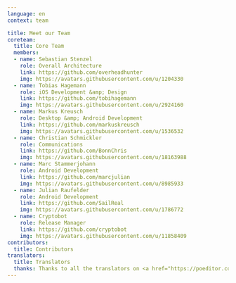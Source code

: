 ```yaml
---
language: en
context: team

title: Meet our Team
coreteam:
  title: Core Team
  members:
  - name: Sebastian Stenzel
    role: Overall Architecture
    link: https://github.com/overheadhunter
    img: https://avatars.githubusercontent.com/u/1204330
  - name: Tobias Hagemann
    role: iOS Development &amp; Design
    link: https://github.com/tobihagemann
    img: https://avatars.githubusercontent.com/u/2924160
  - name: Markus Kreusch
    role: Desktop &amp; Android Development
    link: https://github.com/markuskreusch
    img: https://avatars.githubusercontent.com/u/1536532
  - name: Christian Schmickler
    role: Communications
    link: https://github.com/BonnChris
    img: https://avatars.githubusercontent.com/u/18163988
  - name: Marc Stammerjohann
    role: Android Development
    link: https://github.com/marcjulian
    img: https://avatars.githubusercontent.com/u/8985933
  - name: Julian Raufelder
    role: Android Development
    link: https://github.com/SailReal
    img: https://avatars.githubusercontent.com/u/1786772
  - name: Cryptobot
    role: Release Manager
    link: https://github.com/cryptobot
    img: https://avatars.githubusercontent.com/u/11858409
contributors:
  title: Contributors
translators:
  title: Translators
  thanks: Thanks to all the translators on <a href="https://poeditor.com/projects/po_edit?id=52217" target="_blank">POEditor</a>, who made Cryptomator available on all the different languages.
---
```

